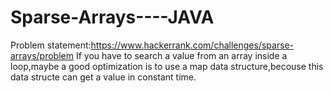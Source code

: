 # Sparse-Arrays----JAVA
Problem statement:https://www.hackerrank.com/challenges/sparse-arrays/problem
If you have to search a value from an array inside a loop,maybe a good optimization is to use a map data structure,becouse this data structe can get a value in constant time.
